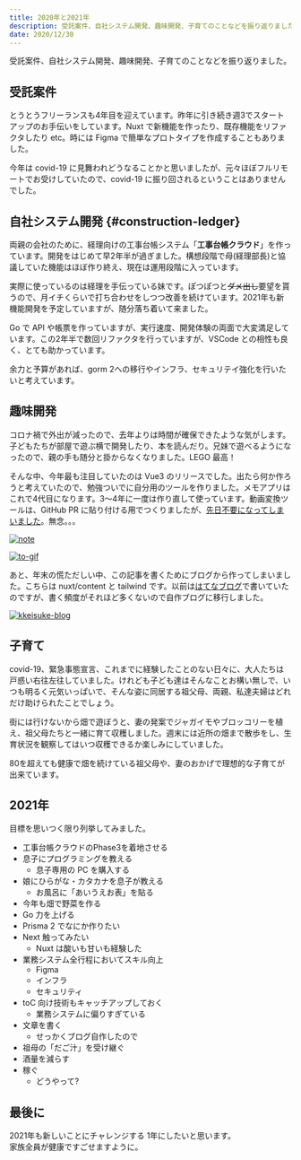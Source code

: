 ```yaml
---
title: 2020年と2021年
description: 受託案件、自社システム開発、趣味開発、子育てのことなどを振り返りました。
date: 2020/12/30
---
```


受託案件、自社システム開発、趣味開発、子育てのことなどを振り返りました。

## 受託案件

とうとうフリーランスも4年目を迎えています。昨年に引き続き週3でスタートアップのお手伝いをしています。Nuxt で新機能を作ったり、既存機能をリファクタしたり etc。時には Figma で簡単なプロトタイプを作成することもありました。

今年は covid-19 に見舞われどうなることかと思いましたが、元々ほぼフルリモートでお受けしていたので、covid-19 に振り回されるということはありませんでした。

## 自社システム開発 {#construction-ledger}

両親の会社のために、経理向けの工事台帳システム「**工事台帳クラウド**」を作っています。開発をはじめて早2年半が過ぎました。構想段階で母(経理部長)と協議していた機能はほぼ作り終え、現在は運用段階に入っています。

実際に使っているのは経理を手伝っている妹です。ぽつぽつと~~ダメ出し~~要望を貰うので、月イチくらいで打ち合わせをしつつ改善を続けています。2021年も新機能開発を予定していますが、随分落ち着いて来ました。

<article-img src="/articles/images/20201230_1.webp" title="個人で開発している「工事台帳クラウド」 バックエンドは Go / PostgreSQL、フロントエンドは TypeScript / Vue" width="716" height="403"></article-img>

Go で API や帳票を作っていますが、実行速度、開発体験の両面で大変満足しています。この2年半で数回リファクタを行っていますが、VSCode との相性も良く、とても助かっています。

余力と予算があれば、gorm 2への移行やインフラ、セキュリテイ強化を行いたいと考えています。

## 趣味開発

コロナ禍で外出が減ったので、去年よりは時間が確保できたような気がします。子どもたちが部屋で遊ぶ横で開発したり、本を読んだり。兄妹で遊べるようになったので、親の手も随分と掛からなくなりました。LEGO 最高！

そんな中、今年最も注目していたのは Vue3 のリリースでした。出たら何か作ろうと考えていたので、勉強ついでに自分用のツールを作りました。メモアプリはこれで4代目になります。3〜4年に一度は作り直して使っています。動画変換ツールは、GitHub PR に貼り付ける用でつくりましたが、[先日不要になってしまいました](https://github.blog/changelog/2020-12-16-video-upload-public-beta/)。無念。。。

[![note](https://github-readme-stats.vercel.app/api/pin/?username=kkeisuke&repo=note&show_owner=true&theme=vue-dark)](https://github.com/kkeisuke/note)

[![to-gif](https://github-readme-stats.vercel.app/api/pin/?username=kkeisuke&repo=to-gif&show_owner=true&theme=vue-dark)](https://github.com/kkeisuke/to-gif)

あと、年末の慌ただしい中、この記事を書くためにブログから作ってしまいました。こちらは nuxt/content と tailwind です。以前は[はてなブログ](https://kkeisuke.hatenablog.com/)で書いていたのですが、書く頻度がそれほど多くないので自作ブログに移行しました。

[![kkeisuke-blog](https://github-readme-stats.vercel.app/api/pin/?username=kkeisuke&repo=kkeisuke-blog&show_owner=true&theme=vue-dark)](https://github.com/kkeisuke/kkeisuke-blog)

## 子育て

covid-19、緊急事態宣言、これまでに経験したことのない日々に、大人たちは戸惑い右往左往していました。けれども子ども達はそんなことお構い無しで、いつも明るく元気いっぱいで、そんな姿に同居する祖父母、両親、私達夫婦はどれだけ助けられたことでしょう。

街には行けないから畑で遊ぼうと、妻の発案でジャガイモやブロッコリーを植え、祖父母たちと一緒に育て収穫しました。週末には近所の畑まで散歩をし、生育状況を観察してはいつ収穫できるか楽しみにしていました。

80を超えても健康で畑を続けている祖父母や、妻のおかげで理想的な子育てが出来ています。

<article-img src="/articles/images/20201230_2.webp" title="コロナ禍、家族みんなで育てたジャガイモ" width="480" height="640"></article-img>

## 2021年

目標を思いつく限り列挙してみました。

- 工事台帳クラウドのPhase3を着地させる
- 息子にプログラミングを教える
  - 息子専用の PC を購入する
- 娘にひらがな・カタカナを息子が教える
  - お風呂に「あいうえお表」を貼る
- 今年も畑で野菜を作る
- Go 力を上げる
- Prisma 2 でなにか作りたい
- Next 触ってみたい
  - Nuxt は酸いも甘いも経験した
- 業務システム全行程においてスキル向上
  - Figma
  - インフラ
  - セキュリティ
- toC 向け技術もキャッチアップしておく
  - 業務システムに偏りすぎている
- 文章を書く
  - せっかくブログ自作したので
- 祖母の「だご汁」を受け継ぐ
- 酒量を減らす
- 稼ぐ
  - どうやって?

## 最後に

2021年も新しいことにチャレンジする 1年にしたいと思います。<br>
家族全員が健康ですごせますように。
